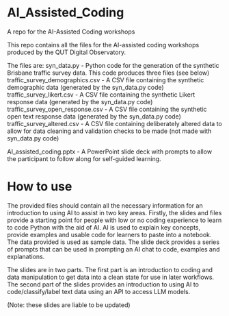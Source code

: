 # AI_Assisted_Coding
A repo for the AI-Assisted Coding workshops


This repo contains all the files for the AI-assisted coding workshops produced by the QUT Digital Observatory.

The files are:
syn_data.py - Python code for the generation of the synthetic Brisbane traffic survey data. This code produces three files (see below)
traffic_survey_demographics.csv - A CSV file containing the synthetic demographic data (generated by the syn_data.py code)
traffic_survey_likert.csv - A CSV file containing the synthetic Likert response data (generated by the syn_data.py code)
traffic_survey_open_response.csv - A CSV file containing the synthetic open text response data (generated by the syn_data.py code)
traffic_survey_altered.csv - A CSV file containing deliberately altered data to allow for data cleaning and validation checks to be made (not made with syn_data.py code)

AI_assisted_coding.pptx - A PowerPoint slide deck with prompts to allow the participant to follow along for self-guided learning.

# How to use

The provided files should contain all the necessary information for an introduction to using AI to assist in two key areas. Firstly, the slides and files provide a starting point for people with low or no coding experience to learn to code Python with the aid of AI. AI is used to explain key concepts, provide examples and usable code for learners to paste into a notebook. The data provided is used as sample data. The slide deck provides a series of prompts that can be used in prompting an AI chat to code, examples and explanations.

The slides are in two parts. The first part is an introduction to coding and data manipulation to get data into a clean state for use in later workflows. The second part of the slides provides an introduction to using AI to code/classify/label text data using an API to access LLM models.

(Note: these slides are liable to be updated)
